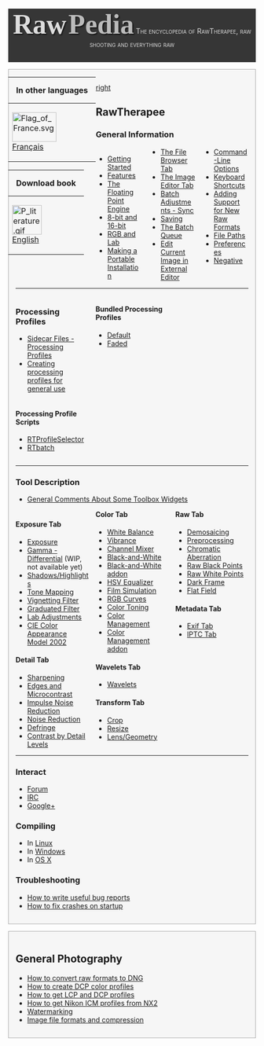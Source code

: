 <div style="text-align: center; padding-bottom: 1em; margin-bottom: 1em; background-color: #363636; color: #DDDDDD;">

<span style="font-family: serif; font-size: 4em; font-weight: bold; text-shadow: 2px 2px 2px #161616;">Raw</span>
<span style="font-family: serif; font-size: 4em; font-weight: bold; text-shadow: 2px 2px 2px #161616; color: #BBBBBB">Pedia</span>
<span style="font-variant: small-caps;">The encyclopedia of RawTherapee,
raw shooting and everything raw</span>

</div>
<div style="float: left; clear: right">

<table>
<thead>
<tr class="header">
<th style="padding: 0 1em;"><p>In other languages</p></th>
</tr>
</thead>
<tbody>
<tr class="odd">
<td><p><img src="Flag_of_France.svg" title="Flag_of_France.svg"
width="90" height="60" alt="Flag_of_France.svg" /><br />
<a href="Main_Page/fr" title="wikilink">Français</a></p></td>
</tr>
</tbody>
</table>

<table>
<thead>
<tr class="header">
<th style="padding: 0 1em;"><p>Download book</p></th>
</tr>
</thead>
<tbody>
<tr class="odd">
<td><p><img src="P_literature.gif" title="P_literature.gif" width="60"
height="60" alt="P_literature.gif" /><br />
<a href="RawPedia:Books/RawPedia_Book"
title="wikilink">English</a></p></td>
</tr>
</tbody>
</table>

</div>



<div style="background-color: #f6f6f6; border: 1px solid #aaa; padding: 1em; margin-bottom: 1em;">

[right](image:Rawtherapee_rawpedia_header1_h300.jpg "wikilink")

## RawTherapee

### General Information

<div style="column-count:3;-moz-column-count:3;-webkit-column-count:3;">

- [Getting Started](Getting_Started "wikilink")
- [Features](Features "wikilink")
- [The Floating Point Engine](The_Floating_Point_Engine "wikilink")
- [8-bit and 16-bit](8-bit_and_16-bit "wikilink")
- [RGB and Lab](RGB_and_Lab "wikilink")
- [Making a Portable
  Installation](Making_a_Portable_Installation "wikilink")
- [The File Browser Tab](The_File_Browser_Tab "wikilink")
- [The Image Editor Tab](The_Image_Editor_Tab "wikilink")
- [Batch Adjustments - Sync](Batch_Adjustments_-_Sync "wikilink")
- [Saving](Saving "wikilink")
- [The Batch Queue](The_Batch_Queue "wikilink")
- [Edit Current Image in External
  Editor](Edit_Current_Image_in_External_Editor "wikilink")
- [Command-Line Options](Command-Line_Options "wikilink")
- [Keyboard Shortcuts](Keyboard_Shortcuts "wikilink")
- [Adding Support for New Raw
  Formats](Adding_Support_for_New_Raw_Formats "wikilink")
- [File Paths](File_Paths "wikilink")
- [Preferences](Preferences "wikilink")
- [Negative](Negative "wikilink")

</div>
<hr />
<div style="column-count:3;-moz-column-count:3;-webkit-column-count:3;">
<div style="display: inline-block; width: 100%;">

### Processing Profiles

- [Sidecar Files - Processing
  Profiles](Sidecar_Files_-_Processing_Profiles "wikilink")
- [Creating processing profiles for general
  use](Creating_processing_profiles_for_general_use "wikilink")

</div>
<div style="display: inline-block; width: 100%;">

#### Processing Profile Scripts

- [RTProfileSelector](RTProfileSelector "wikilink")
- [RTbatch](RTbatch "wikilink")

</div>
<div style="display: inline-block; width: 100%;">

#### Bundled Processing Profiles

- [Default](Default "wikilink")
- [Faded](Faded "wikilink")

</div>
</div>
<hr />

### Tool Description

- [General Comments About Some Toolbox
  Widgets](General_Comments_About_Some_Toolbox_Widgets "wikilink")

<div style="column-count:3;-moz-column-count:3;-webkit-column-count:3;">
<div style="break-inside: avoid-column; -webkit-column-break-inside: avoid;">

#### Exposure Tab

- [Exposure](Exposure "wikilink")
- [Gamma - Differential](Gamma_-_Differential "wikilink") (WIP, not
  available yet)
- [Shadows/Highlights](Shadows/Highlights "wikilink")
- [Tone Mapping](Tone_Mapping "wikilink")
- [Vignetting Filter](Vignetting_Filter "wikilink")
- [Graduated Filter](Graduated_Filter "wikilink")
- [Lab Adjustments](Lab_Adjustments "wikilink")
- [CIE Color Appearance Model 2002](CIECAM02 "wikilink")

</div>
<div style="break-inside: avoid-column; -webkit-column-break-inside: avoid;">

#### Detail Tab

- [Sharpening](Sharpening "wikilink")
- [Edges and Microcontrast](Edges_and_Microcontrast "wikilink")
- [Impulse Noise Reduction](Impulse_Noise_Reduction "wikilink")
- [Noise Reduction](Noise_Reduction "wikilink")
- [Defringe](Defringe "wikilink")
- [Contrast by Detail Levels](Contrast_by_Detail_Levels "wikilink")

</div>



<div style="break-inside: avoid-column; -webkit-column-break-inside: avoid;">

#### Color Tab

- [White Balance](White_Balance "wikilink")
- [Vibrance](Vibrance "wikilink")
- [Channel Mixer](Channel_Mixer "wikilink")
- [Black-and-White](Black-and-White "wikilink")
- [Black-and-White addon](Black-and-White_addon "wikilink")
- [HSV Equalizer](HSV_Equalizer "wikilink")
- [Film Simulation](Film_Simulation "wikilink")
- [RGB Curves](RGB_Curves "wikilink")
- [Color Toning](Color_Toning "wikilink")
- [Color Management](Color_Management "wikilink")
- [Color Management addon](Color_Management_addon "wikilink")

</div>
<div style="break-inside: avoid-column; -webkit-column-break-inside: avoid;">

#### Wavelets Tab

- [Wavelets](Wavelets "wikilink")

</div>
<div style="break-inside: avoid-column; -webkit-column-break-inside: avoid;">

#### Transform Tab

- [Crop](Crop "wikilink")
- [Resize](Resize "wikilink")
- [Lens/Geometry](Lens/Geometry "wikilink")

</div>
<div style="break-inside: avoid-column; -webkit-column-break-inside: avoid;">

#### Raw Tab

- [Demosaicing](Demosaicing "wikilink")
- [Preprocessing](Preprocessing "wikilink")
- [Chromatic Aberration](Chromatic_Aberration "wikilink")
- [Raw Black Points](Raw_Black_Points "wikilink")
- [Raw White Points](Raw_White_Points "wikilink")
- [Dark Frame](Dark_Frame "wikilink")
- [Flat Field](Flat_Field "wikilink")

</div>
<div style="break-inside: avoid-column; -webkit-column-break-inside: avoid;">

#### Metadata Tab

- [Exif Tab](Exif_Tab "wikilink")
- [IPTC Tab](IPTC_Tab "wikilink")

</div>
</div>
<hr />

### Interact

- [Forum](Forum "wikilink")
- [IRC](IRC "wikilink")
- [Google+](Google+ "wikilink")

### Compiling

- In [Linux](Linux "wikilink")
- In [Windows](Windows "wikilink")
- In [OS X](OS_X "wikilink")

### Troubleshooting

- [How to write useful bug
  reports](How_to_write_useful_bug_reports "wikilink")
- [How to fix crashes on
  startup](How_to_fix_crashes_on_startup "wikilink")

</div>
<div style="background-color: #f6f6f6; border: 1px solid #aaa; padding: 1em; margin-bottom: 1em;">

## General Photography

- [How to convert raw formats to
  DNG](How_to_convert_raw_formats_to_DNG "wikilink")
- [How to create DCP color
  profiles](How_to_create_DCP_color_profiles "wikilink")
- [How to get LCP and DCP
  profiles](How_to_get_LCP_and_DCP_profiles "wikilink")
- [How to get Nikon ICM profiles from
  NX2](How_to_get_Nikon_ICM_profiles_from_NX2 "wikilink")
- [Watermarking](Watermarking "wikilink")
- [Image file formats and
  compression](Image_file_formats_and_compression "wikilink")

</div>